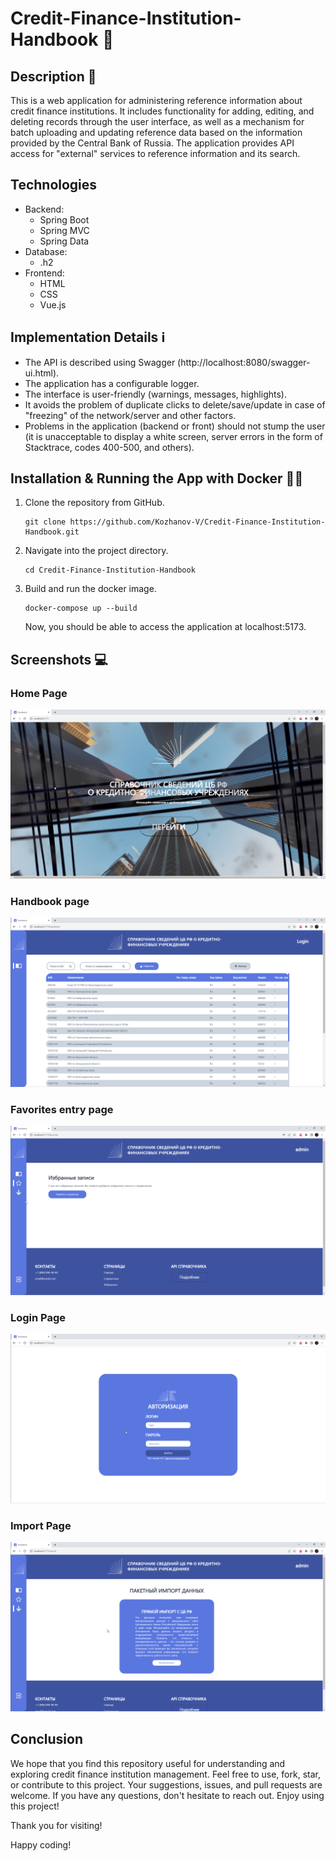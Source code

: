 # Credit-Finance-Institution-Handbook 📖
## Description 🏻

This is a web application for administering reference information about credit finance institutions. It includes functionality for adding, editing, and deleting records through the user interface, as well as a mechanism for batch uploading and updating reference data based on the information provided by the Central Bank of Russia. The application provides API access for "external" services to reference information and its search.

## Technologies

- Backend:
  - Spring Boot 
  - Spring MVC 
  - Spring Data 
- Database:
   - .h2 
- Frontend:
  - HTML
  - CSS
  - Vue.js
## Implementation Details ℹ️

- The API is described using Swagger (http://localhost:8080/swagger-ui.html).
- The application has a configurable logger.
- The interface is user-friendly (warnings, messages, highlights).
- It avoids the problem of duplicate clicks to delete/save/update in case of "freezing" of the network/server and other factors.
- Problems in the application (backend or front) should not stump the user (it is unacceptable to display a white screen, server errors in the form of Stacktrace, codes 400-500, and others).

## Installation & Running the App with Docker 🏃‍♂️
1. Clone the repository from GitHub.
   
   ```
   git clone https://github.com/Kozhanov-V/Credit-Finance-Institution-Handbook.git
   ```
2. Navigate into the project directory.
   ```
   cd Credit-Finance-Institution-Handbook
   ```
3. Build and run the docker image.
   ```
   docker-compose up --build
   ```
   Now, you should be able to access the application at localhost:5173.
  
## Screenshots 💻
### Home Page
![Home Page](/screenshots/home.jpg)
### Handbook page
![Handbook Page](/screenshots/main.png)
### Favorites entry page
![Favorites Page](/screenshots/favorites.png)
### Login Page
![Login Page](/screenshots/login.png)
### Import Page
![Import Page](/screenshots/import.png)

## Conclusion
We hope that you find this repository useful for understanding and exploring credit finance institution management. Feel free to use, fork, star, or contribute to this project. Your suggestions, issues, and pull requests are welcome. If you have any questions, don't hesitate to reach out. Enjoy using this project!

Thank you for visiting!

Happy coding!
